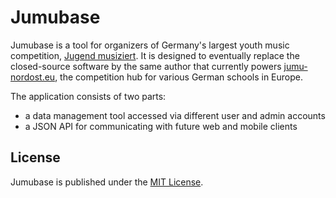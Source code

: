Jumubase
========

Jumubase is a tool for organizers of Germany's largest youth music competition, [Jugend musiziert][jugend-musiziert]. It is designed to eventually replace the closed-source software by the same author that currently powers [jumu-nordost.eu][jumu-nordost], the competition hub for various German schools in Europe.

The application consists of two parts:

* a data management tool accessed via different user and admin accounts
* a JSON API for communicating with future web and mobile clients

[jugend-musiziert]: https://en.wikipedia.org/wiki/Jugend_musiziert
[jumu-nordost]: http://www.jumu-nordost.eu

## License

Jumubase is published under the [MIT License][mit-license].

[mit-license]: https://opensource.org/licenses/MIT
